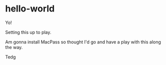 # hello-world

Yo!

Setting this up to play.

Am gonna install MacPass so thought I'd go and have a play with this along the way.

Tedg

